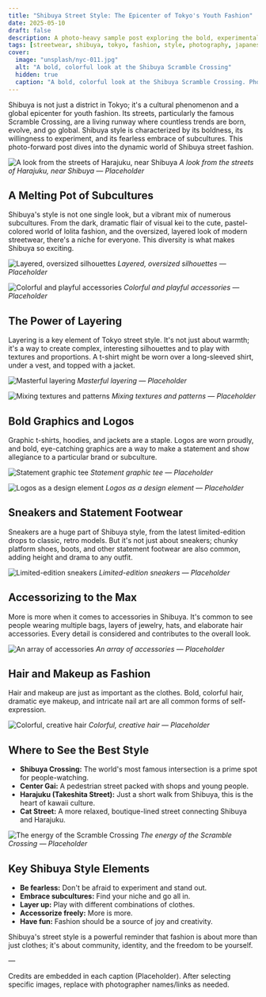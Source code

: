 ```yaml
---
title: "Shibuya Street Style: The Epicenter of Tokyo's Youth Fashion"
date: 2025-05-10
draft: false
description: A photo-heavy sample post exploring the bold, experimental, and trend-setting nature of Shibuya's street style.
tags: [streetwear, shibuya, tokyo, fashion, style, photography, japanese fashion]
cover:
  image: "unsplash/nyc-011.jpg"
  alt: "A bold, colorful look at the Shibuya Scramble Crossing"
  hidden: true
  caption: "A bold, colorful look at the Shibuya Scramble Crossing. Photo: Unsplash"
---
```


Shibuya is not just a district in Tokyo; it's a cultural phenomenon and a global epicenter for youth fashion. Its streets, particularly the famous Scramble Crossing, are a living runway where countless trends are born, evolve, and go global. Shibuya style is characterized by its boldness, its willingness to experiment, and its fearless embrace of subcultures. This photo-forward post dives into the dynamic world of Shibuya street fashion.

![A look from the streets of Harajuku, near Shibuya](unsplash/nyc-001.jpg)
_A look from the streets of Harajuku, near Shibuya — Placeholder_

## A Melting Pot of Subcultures

Shibuya's style is not one single look, but a vibrant mix of numerous subcultures. From the dark, dramatic flair of visual kei to the cute, pastel-colored world of lolita fashion, and the oversized, layered look of modern streetwear, there's a niche for everyone. This diversity is what makes Shibuya so exciting.

![Layered, oversized silhouettes](unsplash/nyc-002.jpg)
_Layered, oversized silhouettes — Placeholder_

![Colorful and playful accessories](unsplash/nyc-003.jpg)
_Colorful and playful accessories — Placeholder_

## The Power of Layering

Layering is a key element of Tokyo street style. It's not just about warmth; it's a way to create complex, interesting silhouettes and to play with textures and proportions. A t-shirt might be worn over a long-sleeved shirt, under a vest, and topped with a jacket.

![Masterful layering](unsplash/nyc-004.jpg)
_Masterful layering — Placeholder_

![Mixing textures and patterns](unsplash/nyc-005.jpg)
_Mixing textures and patterns — Placeholder_

## Bold Graphics and Logos

Graphic t-shirts, hoodies, and jackets are a staple. Logos are worn proudly, and bold, eye-catching graphics are a way to make a statement and show allegiance to a particular brand or subculture.

![Statement graphic tee](unsplash/nyc-006.jpg)
_Statement graphic tee — Placeholder_

![Logos as a design element](unsplash/nyc-007.jpg)
_Logos as a design element — Placeholder_

## Sneakers and Statement Footwear

Sneakers are a huge part of Shibuya style, from the latest limited-edition drops to classic, retro models. But it's not just about sneakers; chunky platform shoes, boots, and other statement footwear are also common, adding height and drama to any outfit.

![Limited-edition sneakers](unsplash/nyc-008.jpg)
_Limited-edition sneakers — Placeholder_

## Accessorizing to the Max

More is more when it comes to accessories in Shibuya. It's common to see people wearing multiple bags, layers of jewelry, hats, and elaborate hair accessories. Every detail is considered and contributes to the overall look.

![An array of accessories](unsplash/nyc-009.jpg)
_An array of accessories — Placeholder_

## Hair and Makeup as Fashion

Hair and makeup are just as important as the clothes. Bold, colorful hair, dramatic eye makeup, and intricate nail art are all common forms of self-expression.

![Colorful, creative hair](unsplash/nyc-010.jpg)
_Colorful, creative hair — Placeholder_

## Where to See the Best Style

- **Shibuya Crossing:** The world's most famous intersection is a prime spot for people-watching.
- **Center Gai:** A pedestrian street packed with shops and young people.
- **Harajuku (Takeshita Street):** Just a short walk from Shibuya, this is the heart of kawaii culture.
- **Cat Street:** A more relaxed, boutique-lined street connecting Shibuya and Harajuku.

![The energy of the Scramble Crossing](unsplash/nyc-011.jpg)
_The energy of the Scramble Crossing — Placeholder_

## Key Shibuya Style Elements

- **Be fearless:** Don't be afraid to experiment and stand out.
- **Embrace subcultures:** Find your niche and go all in.
- **Layer up:** Play with different combinations of clothes.
- **Accessorize freely:** More is more.
- **Have fun:** Fashion should be a source of joy and creativity.

Shibuya's street style is a powerful reminder that fashion is about more than just clothes; it's about community, identity, and the freedom to be yourself.

—

Credits are embedded in each caption (Placeholder). After selecting specific images, replace with photographer names/links as needed.
